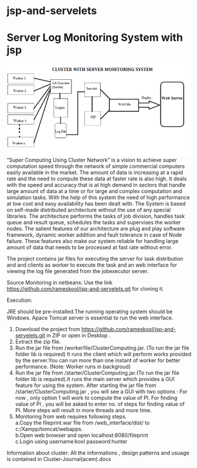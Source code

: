 # jsp-and-servelets
# Server Log Monitoring System with jsp 
![Cluster](/CLUSTER.png?raw=true )
“Super Computing Using Cluster Network” is a vision to achieve super computation speed through the network of simple commercial computers easily available in the market. The amount of data is increasing at a rapid rate and the need to compute these data at faster rate is also high. It deals with the speed and accuracy that is at high demand in sectors that handle large amount of data at a time or for large and complex computation and simulation tasks. With the help of this system the need of high performance at low cost and easy availability has been dealt with. The System is based on self-made distributed architecture without the use of any special libraries. The architecture performs the tasks of job division, handles task queue and result queue, schedules the tasks and supervises the worker nodes. The salient features of our architecture are plug and play software framework, dynamic worker addition and fault tolerance in case of Node failure. These features also make our system reliable for handling large amount of data that needs to be processed at fast rate without error.

The project contains jar files for executing the server for task distribution and and clients as worker to execute the task and an web interface for viewing the log file generated from the jobexecutor server.

Source Monitoring in netbeans:
 Use the link https://github.com/rameskool/jsp-and-servelets.git for cloning it.
 
 Execution:
 
   JRE should be pre-installed.The running operating system should be Windows.
   Apace Tomcat server is essential to run the web interface.
 1. Download the project from https://github.com/rameskool/jsp-and-servelets.git in ZIP or open in Desktop .
 2. Extract the zip file.
 3. Run the jar file from /workerfile/ClusterComputing.jar. (To run the jar file folder lib is required) It runs the client which will        perform works provided by the server.You can run more than one instant of worker for better performance. (Note: Worker runs in          backgroud)
 4. Run the jar file from /starter/ClusterComputing.jar.(To run the jar file folder lib is required).It runs the main server which provides a GUI feature for using the system.
    After starting the jar file from /starter/ClusterComputing.jar , you will see a GUI with two options : For now , only option 1 will work to compute the value of PI. For finding value of PI , you will be asked to enter no. of steps for finding value of PI. More steps will result in more threads and more time.
 5. Monitoring from web requires following steps.    
 a.Copy the fileprint.war file from /web_interface/dist/ to c:/Xampp/tomcat/webapps.      
 b.Open web browser and open localhost:8080/fileprint   
 c.Login using username:kool password:hunter       

Information about cluster:
 All the informations , design patterns and usuage is contained in Cluster-Journal(acem).docx
